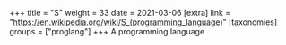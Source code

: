 +++
title = "S"
weight = 33
date = 2021-03-06
[extra]
link = "https://en.wikipedia.org/wiki/S_(programming_language)"
[taxonomies]
groups = ["proglang"]
+++
A programming language

